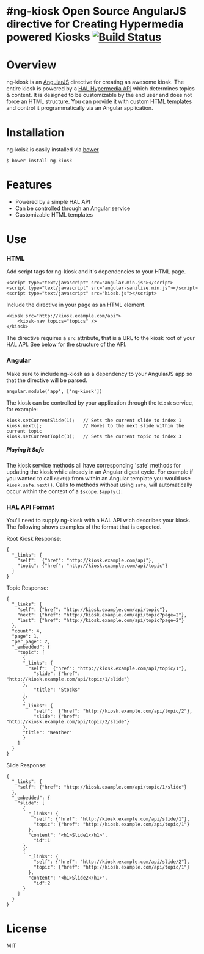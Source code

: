 #ng-kiosk
Open Source AngularJS directive for Creating Hypermedia powered Kiosks
[![Build Status](https://secure.travis-ci.org/hello-mean/ng-kiosk.png?branch=master)](https://travis-ci.org/hello-mean/ng-kiosk)
=================================

Overview
==============
ng-kiosk is an [AngularJS](http://angularjs.org/) directive for creating an awesome kiosk.  The entire kiosk is powered by a [HAL Hypermedia API](http://stateless.co/hal_specification.html) which determines topics & content.  It is designed to be customizable by the end user and does not force an HTML structure.  You can provide it with custom HTML templates and control it programmatically via an Angular application.

Installation
===============
ng-koisk is easily installed via [bower](http://bower.io/)

	$ bower install ng-kiosk

Features
===============
- Powered by a simple HAL API
- Can be controlled through an Angular service
- Customizable HTML templates

Use
===============
### HTML
Add script tags for ng-kiosk and it's dependencies to your HTML page.

	<script type="text/javascript" src="angular.min.js"></script>
	<script type="text/javascript" src="angular-sanitize.min.js"></script>
	<script type="text/javascript" src="kiosk.js"></script>

Include the directive in your page as an HTML element.

	<kiosk src="http://kiosk.example.com/api">
		<kiosk-nav topics="topics" />
	</kiosk>
	
The directive requires a `src` attribute, that is a URL to the kiosk root of your HAL API.  See below for the structure of the API.

### Angular
Make sure to include ng-kiosk as a dependency to your AngularJS app so that the directive will be parsed.

	angular.module('app', ['ng-kiosk'])

The kiosk can be controlled by your application through the `kiosk` service, for example:

	kiosk.setCurrentSlide(1); 	// Sets the current slide to index 1
	kiosk.next();				// Moves to the next slide within the current topic
	kiosk.setCurrentTopic(3);	// Sets the current topic to index 3
	
##### Playing it Safe
The kiosk service methods all have corresponding 'safe' methods for updating the kiosk while already in an Angular digest cycle.  For example if you wanted to call `next()` from within an Angular template you would use `kiosk.safe.next()`.  Calls to methods without using `safe`, will automatically occur within the context of a `$scope.$apply()`.

### HAL API Format
You'll need to supply ng-kiosk with a HAL API wich describes your kiosk.  The following shows examples of the format that is expected.

Root Kiosk Response:

    {
      "_links": {
        "self":  {"href": "http://kiosk.example.com/api"},
        "topic": {"href": "http://kiosk.example.com/api/topic"}
      }
    }

Topic Response:

    {
      "_links": {
        "self": {"href": "http://kiosk.example.com/api/topic"},
        "next": {"href": "http://kiosk.example.com/api/topic?page=2"},
        "last": {"href": "http://kiosk.example.com/api/topic?page=2"}
      },
      "count": 4,
      "page": 1,
      "per_page": 2,
      "_embedded": {
        "topic": [
          {
          "_links": {
            "self":  {"href": "http://kiosk.example.com/api/topic/1"},
              "slide": {"href": "http://kiosk.example.com/api/topic/1/slide"}
          },
              "title": "Stocks"
          },
          {
          "_links": {
              "self":  {"href": "http://kiosk.example.com/api/topic/2"},
              "slide": {"href": "http://kiosk.example.com/api/topic/2/slide"}
          },
          "title": "Weather"
          }
        ]
      }
    }


Slide Response:

    {
      "_links": {
        "self": {"href": "http://kiosk.example.com/api/topic/1/slide"}
      },
      "_embedded": {
        "slide": [
          {
            "_links": {
              "self": {"href": "http://kiosk.example.com/api/slide/1"},
              "topic": {"href": "http://kiosk.example.com/api/topic/1"}
            },
            "content": "<h1>Slide1</h1>",
    	      "id":1
          },      
          {
            "_links": {
              "self": {"href": "http://kiosk.example.com/api/slide/2"},
              "topic": {"href": "http://kiosk.example.com/api/topic/1"}
            },
            "content": "<h1>Slide2</h1>",
    	      "id":2
          }
        ]
      }
    }

License
===============
MIT